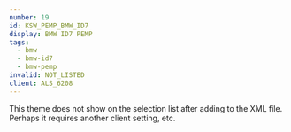 ```yaml
---
number: 19
id: KSW_PEMP_BMW_ID7
display: BMW ID7 PEMP
tags:
  - bmw
  - bmw-id7
  - bmw-pemp
invalid: NOT_LISTED
client: ALS_6208
---
```

This theme does not show on the selection list after adding to the XML file. Perhaps it requires another client setting, etc.